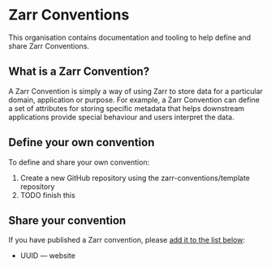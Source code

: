 # Zarr Conventions

This organisation contains documentation and tooling to help define and share Zarr Conventions.

## What is a Zarr Convention?

A Zarr Convention is simply a way of using Zarr to store data for a particular domain, application or purpose.
For example, a Zarr Convention can define a set of attributes for storing specific metadata that helps downstream applications provide special behaviour and users interpret the data.

## Define your own convention

To define and share your own convention:

1. Create a new GitHub repository using the zarr-conventions/template repository
2. TODO finish this

## Share your convention

If you have published a Zarr convention, please [add it to the list below](https://github.com/zarr-conventions/.github/edit/main/README.md):

* UUID — website
